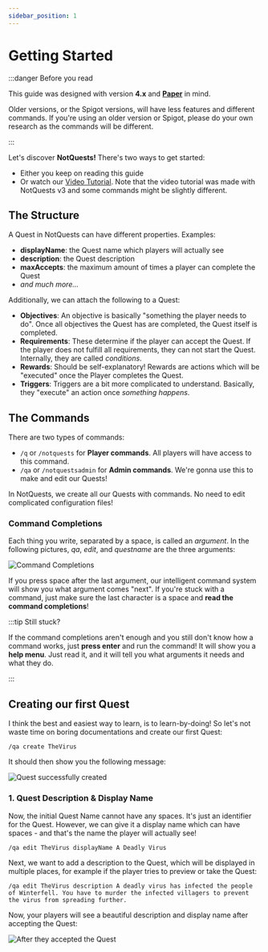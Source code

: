 ```yaml
---
sidebar_position: 1
---
```


# Getting Started

:::danger Before you read

This guide was designed with version **4.x** and **[Paper](https://papermc.io/)** in mind.

Older versions, or the Spigot versions, will have less features and different commands.
If you're using an older version or Spigot, please do your own research as the commands will be different.

:::

Let's discover **NotQuests!** There's two ways to get started:

- Either you keep on reading this guide
- Or watch our [Video Tutorial](https://www.youtube.com/watch?v=OC45_H3Tv8Y). Note that the video tutorial was made with NotQuests v3 and some commands might be slightly different.

## The Structure

A Quest in NotQuests can have different properties. Examples:

- **displayName**: the Quest name which players will actually see
- **description**: the Quest description
- **maxAccepts**: the maximum amount of times a player can complete the Quest
- *and much more...*

Additionally, we can attach the following to a Quest:

- **Objectives**: An objective is basically "something the player needs to do". Once all objectives the Quest has are completed, the Quest itself is completed.
- **Requirements**: These determine if the player can accept the Quest. If the player does not fulfill all requirements, they can not start the Quest. Internally, they are called *conditions*.
- **Rewards**: Should be self-explanatory! Rewards are actions which will be "executed" once the Player completes the Quest.
- **Triggers**: Triggers are a bit more complicated to understand. Basically, they "execute" an action once *something happens*.

## The Commands

There are two types of commands:

- `/q` or `/notquests` for **Player commands**. All players will have access to this command.
- `/qa` or `/notquestsadmin` for **Admin commands**. We're gonna use this to make and edit our Quests!

In NotQuests, we create all our Quests with commands. No need to edit complicated configuration files!

### Command Completions

Each thing you write, separated by a space, is called an *argument*. In the following pictures, *qa*, *edit*, and *questname* are the three arguments:

![Command Completions](/img/getting-started/command-completions.png)

If you press space after the last argument, our intelligent command system will show you what argument comes "next". If you're stuck with a command, just make sure the last character is a space and **read the command completions**!

:::tip Still stuck?

If the command completions aren't enough and you still don't know how a command works, just **press enter** and run the command! It will show you a **help menu**. Just read it, and it will tell you what arguments it needs and what they do.

:::

## Creating our first Quest

I think the best and easiest way to learn, is to learn-by-doing! So let's not waste time on boring documentations and create our first Quest:

`/qa create TheVirus`

It should then show you the following message:

![Quest successfully created](/img/getting-started/quest-successfully-created.png)

### 1. Quest Description & Display Name

Now, the initial Quest Name cannot have any spaces. It's just an identifier for the Quest. However, we can give it a display name which can have spaces - and that's the name the player will actually see!

`/qa edit TheVirus displayName A Deadly Virus`

Next, we want to add a description to the Quest, which will be displayed in multiple places, for example if the player tries to preview or take the Quest:

`/qa edit TheVirus description A deadly virus has infected the people of Winterfell. You have to murder the infected villagers to prevent the virus from spreading further.`

Now, your players will see a beautiful description and display name after accepting the Quest:

![After they accepted the Quest](/img/getting-started/after-accepting-with-description.png)
